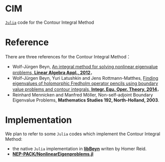 # CIM
 [`Julia`](http://julialang.org) code for the Contour Integral Method

# Reference
There are three references for the Contour Integral Method：
+ Wolf-J&uuml;rgen Beyn, [An integral method for solving nonlinear eigenvalue problems, **Linear Algebra Appl., 2012**](https://doi.org/10.1016/j.laa.2011.03.030)，
+ Wolf-J&uuml;rgen Beyn, Yuri Latushkin and Jens Rottmann-Matthes, [Finding eigenvalues of holomorphic Fredholm operator pencils using boundary value problems and contour integrals, **Integr. Equ. Oper. Theory, 2014**](https://doi.org/10.1007/s00020-013-2117-6)，
+ Reinhard Mennicken and Manfred M&ouml;ller, Non-self-adjoint Boundary Eigenvalue Problems, **Mathematics Studies 192, North-Holland, 2003**.

# Implementation
We plan to refer to some `Julia` codes which implement the Contour Integral Method:
+ the native `Julia` implementation in [**libBeyn**](https://github.com/HomerReid/libBeyn) writen by Homer Reid. 
+ [**NEP-PACK/NonlinearEigenproblems.jl**](https://github.com/nep-pack/NonlinearEigenproblems.jl)